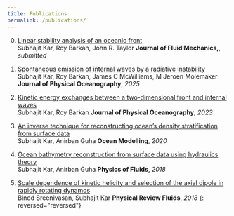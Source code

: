 ```yaml
---
title: Publications
permalink: /publications/
---
```

0.  [Linear stability analysis of an oceanic front][5]  
    Subhajit Kar, Roy Barkan, John R. Taylor
    **Journal of Fluid Mechanics,**, *submitted*

0.  [Spontaneous emission of internal waves by a radiative instability][5]  
    Subhajit Kar, Roy Barkan, James C McWilliams, M Jeroen Molemaker
    **Journal of Physical Oceanography**, *2025*
    
0.  [Kinetic energy exchanges between a two-dimensional front and internal waves][4]  
    Subhajit Kar, Roy Barkan
    **Journal of Physical Oceanography**, *2023*
    
0.  [An inverse technique for reconstructing ocean’s density stratification from surface data][3]  
    Subhajit Kar, Anirban Guha
    **Ocean Modelling**, *2020*

0.  [Ocean bathymetry reconstruction from surface data using hydraulics theory][2]  
    Subhajit Kar, Anirban Guha
    **Physics of Fluids**, *2018*

0.  [Scale dependence of kinetic helicity and selection of the axial dipole in rapidly rotating dynamos][1]  
    Binod Sreenivasan, Subhajit Kar
    **Physical Review Fluids**, *2018*
{: reversed="reversed"}




[5]: https://subhk.github.io/assets/pdf/JPO_Radiative_instability.pdf
[4]: https://subhk.github.io/assets/pdf/KarBarkan2023_front_IWs.pdf
[3]: https://subhk.github.io/assets/pdf/Kar_Guha_Ocean_Modelling.pdf
[2]: https://subhk.github.io/assets/pdf/POF_Kar_Guha.pdf
[1]: https://subhk.github.io/assets/pdf/PRF_Sreenivasan_Kar.pdf